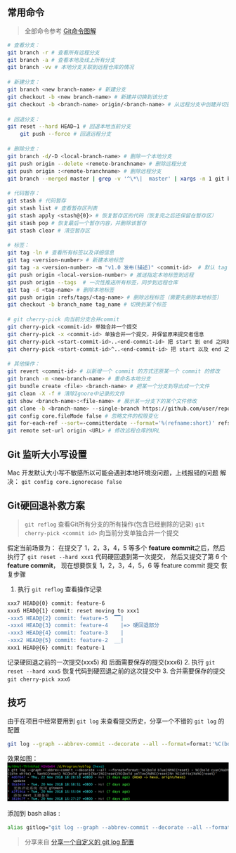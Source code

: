 ## 常用命令
> 全部命令参考 [Git命令图解](../images/git.png)

```bash
# 查看分支：
git branch -r # 查看所有远程分支
git branch -a # 查看本地及线上所有分支
git branch -vv # 本地分支关联到远程仓库的情况

# 新建分支：
git branch <new branch-name> # 新建分支
git checkout -b <new branch-name> # 新建并切换到该分支
git checkout -b <branch-name> origin/<branch-name> # 从远程分支中创建并切换到本地分支

# 回退分支：
git reset --hard HEAD~1 # 回退本地当前分支
    git push --force # 回退远程分支

# 删除分支：
git branch -d/-D <local-branch-name> # 删除一个本地分支
git push origin --delete <remote-branchname> # 删除远程分支
git push origin :<remote-branchname> # 删除远程分支
git branch --merged master | grep -v '^\*\|  master' | xargs -n 1 git branch -d # 删除已经合并到 master 的分支

# 代码暂存：
git stash # 代码暂存
git stash list # 查看暂存区列表
git stash apply <stash@{0}> # 恢复暂存区的代码（恢复完之后还保留在暂存区）
git stash pop # 恢复最后一个暂存内容，并删除该暂存
git stash clear # 清空暂存区

# 标签：
git tag -ln # 查看所有标签以及详细信息
git tag <version-number> # 新建本地标签
git tag -a <version-number> -m "v1.0 发布(描述)" <commit-id>  # 默认 tag 是打在最近的一次 commit 上，如果需要指定 commit 打 tag
git push origin <local-version-number> # 推送指定本地标签到远程
git push origin --tags  # 一次性推送所有标签，同步到远程仓库
git tag -d <tag-name> # 删除本地标签
git push origin :refs/tags/<tag-name> # 删除远程标签（需要先删除本地标签）
git checkout -b branch_name tag_name # 切换到某个标签

# git cherry-pick 向当前分支合并commit
git cherry-pick <commit-id> 单独合并一个提交
git cherry-pick -x <commit-id> 单独合并一个提交，并保留原来提交者信息
git cherry-pick <start-commit-id>..<end-commit-id> 把 start 到 end 之间的提交合并到当前分支 (不包含 start)
git cherry-pick <start-commit-id>^..<end-commit-id> 把 start 以及 end 之间的提交合并到当前分支 (包含 start)

# 其他操作：
git revert <commit-id> # 以新增一个 commit 的方式还原某一个 commit 的修改
git branch -m <new-branch-name> # 重命名本地分支
git bundle create <file> <branch-name> # 把某一个分支到导出成一个文件
git clean -X -f # 清除Ignore中记录的文件
git show <branch-name>:<file-name> # 展示某一分支下的某个文件修改
git clone -b <branch-name> --single-branch https://github.com/user/repo.git # 仅Clone下来指定的单一分支
git config core.fileMode false # 忽略文件的权限变化
git for-each-ref --sort=-committerdate --format='%(refname:short)' refs/heads/ # 以最后提交的顺序列出所有Git分支
git remote set-url origin <URL> # 修改远程仓库的URL
```

## Git 监听大小写设置
Mac 开发默认大小写不敏感所以可能会遇到本地环境没问题，上线报错的问题
解决： `git config core.ignorecase false`

## Git硬回退补救方案
> `git reflog` 查看Git所有分支的所有操作(包含已经删除的记录)
> `git cherry-pick <commit id>` 向当前分支单独合并一个提交

假定当前场景为： 在提交了 1，2，3，4，5 等多个 **feature commit**之后，然后执行了 `git reset --hard xxx1` 代码硬回退到第一次提交， 然后又提交了第 6 个 **feature commit**， 现在想要恢复 1，2，3，4，5，6 等 feature commit 提交
恢复步骤
1. 执行 `git reflog` 查看操作记录

```diff 
xxx7 HEAD@{0} commit: feature-6
xxx6 HEAD@{1} commit: reset moving to xxx1
-xxx5 HEAD@{2} commit: feature-5  ▔▔|
-xxx4 HEAD@{3} commit: feature-4    |=> 硬回退部分
-xxx3 HEAD@{4} commit: feature-3    |
-xxx2 HEAD@{5} commit: feature-2  __|
xxx1 HEAD@{6} commit: feature-1
```

记录硬回退之前的一次提交(xxx5) 和 后面需要保存的提交(xxx6)
2. 执行 `git reset --hard xxx5` 恢复代码到硬回退之前的这次提交中
3. 合并需要保存的提交 `git cherry-pick xxx6` 

## 技巧
 由于在项目中经常要用到 `git log` 来查看提交历史，分享一个不错的 `git log` 的配置
```bash 
git log --graph --abbrev-commit --decorate --all --format=format:'%C(bold blue)%h%C(reset) - %C(bold cyan)%aD%C(dim white) - %an%C(reset) %C(bold green)(%ar)%C(reset)%C(bold yellow)%d%C(reset)%n %C(white)%s%C(reset)'
```

效果如图：
![git-log效果图](../images/47269758.jpg)

添加到 bash alias :
```bash 
alias gitlog="git log --graph --abbrev-commit --decorate --all --format=format:'%C(bold blue)%h%C(reset) - %C(bold cyan)%aD%C(dim white) - %an%C(reset) %C(bold green)(%ar)%C(reset)%C(bold yellow)%d%C(reset)%n %C(white)%s%C(reset)'"
```

> 分享来自 [分享一个自定义的 git log 配置](https://www.codecasts.com/blog/post/a-beautiful-git-log-format)
